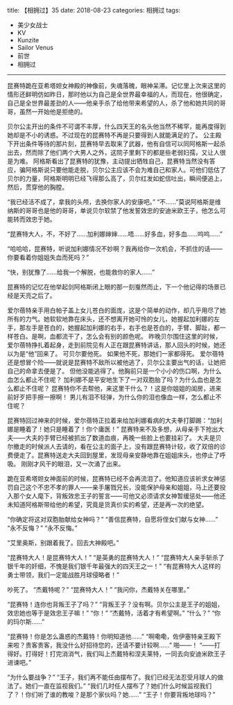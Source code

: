 title: 【相拥过】35
date: 2018-08-23
categories: 相拥过
tags:
- 美少女战士
- KV
- Kunzite
- Sailor Venus
- 前世
- 相拥过
---

昆赛特跪在亚希塔妲女神殿的神像前，失魂落魄，眼神呆滞。<!--more-->记忆里上次来这里的情形还鲜明仿如昨日，那时他以为自己是全世界最幸福的人，而现在，他很确定，自己是全世界最差劲的人——他亲手杀了给他带来希望的人，杀了他和她共同的哥哥，虽然一开始他是拒绝的。

贝尔公主开出的条件不可谓不丰厚，什么四天王的名头他当然不稀罕，能再度得到她却是不小的诱惑。不过现在的昆赛特不再是只要得到人就能满足的了。
公主殿下开出条件等待的那片刻，昆赛特早去取来了武器，他有自信可以同阿格斯一起杀出去，然而除了他们两个大男人之外，这院子里剩下的都是些老弱妇孺，又让人很是为难。
阿格斯看出了昆赛特的犹豫，主动提出牺牲自己，昆赛特当然没有答应，骗阿格斯说只要他能走脱，贝尔公主应该不会为难自己和家人。可他们低估了贝尔的力量，阿格斯明明已经飞得那么高了，贝尔红发如蛇信吐出，瞬间便追上，然后，贯穿他的胸膛。

“我已经活不成了，拿我的头颅，去换你家人的安康吧。”
“不……”莫说阿格斯是维纳斯的哥哥也是他的哥哥，单说贝尔软禁了他发誓效忠的安迪米欧王子，他怎么可能转而效忠于她。

“昆赛特大人，不，不好了……加利娜婶婶……唔……好多血，好多血……呜呜……”

“哈哈哈，昆赛特，听说加利娜情况不妙啊？我再给你一次机会，不抓住的话——你要看着你姐姐失血而死吗？”

“快，别犹豫了……给我一个解脱，也能救你的家人……”

昆赛特的记忆在他举起剑阿格斯闭上眼的那一刻戛然而止，下一个他记得的场景已经是天亮之后了。

爱尔蓓特亲手用白帕子盖上女儿苍白的面庞，这是个简单的动作，却几乎用尽了她所有的力气。她软软地靠在床头，还不想离开她可怜的女儿，她握起加利娜的左手，那左手是苍白的，她握起加利娜的右手，右手也是苍白的，手臂、脚趾，都一样苍白。是啊，血都流干了，怎么会有别的颜色呢。
昨晚贝尔围住这里的时候，爱尔蓓特挣扎着起身，走到前院见有人正在跟昆赛特讲话，那人回头的时候，她还以为是“他”回来了。
可贝尔要他死。
如果他不死，那她们一家都得死。
爱尔蓓特还是想冒个险——就说是昆赛特不敌所以被他逃了，贝尔公主要出气的话，让她把自己的命拿去便是了。
但他没能逃得了。他胸前只是一个小小的伤口啊，为什么血怎么都止不住呢？
加利娜不是平安地生下了一对双胞胎了吗？为什么血也是怎么都止不住呢？
昆赛特你不去帮他，来这里干什么？！这是你姐姐的闺房，进来前好歹把手擦一擦啊！
男儿有泪不轻弹，为什么你的泪也像血一样，怎么都止不住呢？

昆赛特回过神来的时候，爱尔蓓特正拉着来给加利娜看病的大夫拳打脚踢：“加利娜是睡着了！她只是睡着了！你个庸医！”
昆赛特来不及多想，从母亲手下抢出大夫——大夫的手臂已经被抓出了数道血痕，再晚一些脸上也要挂彩了。
大夫是贝尔撤走的时候派人去请的，看在公主的面子上，没有跟昆赛特计较，收了双倍的诊费便走了。昆赛特送走大夫回到屋里，发现母亲安静地靠在姐姐床头，也停止了呼吸。
刚刚才风干的眼泪，又一次涌了出来。

跪在亚希塔妲女神面前的时候，昆赛特已经不会再流泪了。他知道应该祈求女神惩罚自己这个不忠不孝的罪人——亲手屠戮兄长，没能保护母亲和姐姐，马上还要投入那个女人麾下，背叛效忠王子的誓言——可他又必须请求女神暂缓惩处——他还未知道阿格斯带给他的希望，究竟是货真价实的希望，还是再一次的绝望。

“你确定将这对双胞胎献给女神吗？”
“善信昆赛特，自愿将侄女们献与女神……”
“永不反悔？”
“永不反悔。”

“艾里奥斯，别跟着我了。回去大神殿吧。”

“昆赛特大人！是昆赛特大人！”
“是英勇的昆赛特大人！”
“昆赛特大人亲手斩杀了银千年的奸细，不愧是我们银千年最强大的四天王之一！”
“有昆赛特大人这样的勇士带领，我们一定能战胜月球侵略者！”

吵死了。
“杰戴特呢？”
“昆赛特大人！”
“我问你，杰戴特关在哪里。”

“昆赛特！连你也背叛王子了吗？”
“背叛王子？没有啊。贝尔公主是王子的姐姐，效忠她也等于是效忠王子嘛！”
“你！”
“杰戴特，活着才有希望啊。”
“什么？”
“你的玛尔斯……”

“昆赛特！你是怎么蛊惑的杰戴特！你明知道他……”
“啊嘞嘞，佐伊塞特亲王殿下来啦？贵客贵客，我没什么好招待您的，还请不要计较啊……”
啪——！
“——打得好。打得好！打完消消气，我们叫上杰戴特和涅夫莱特，一同去向安迪米欧王子进谏吧。”

“为什么要战争？”
“王子，我们再不能任由摆布了。我们已经无法忍受月球人的做法了。她们一直在监视我们。”
“我们几时任人摆布了？她们什么时候监视我们了？！你们听了谁的教唆？是那个家伙吗？她……”
“王子！你要背叛地球吗？”